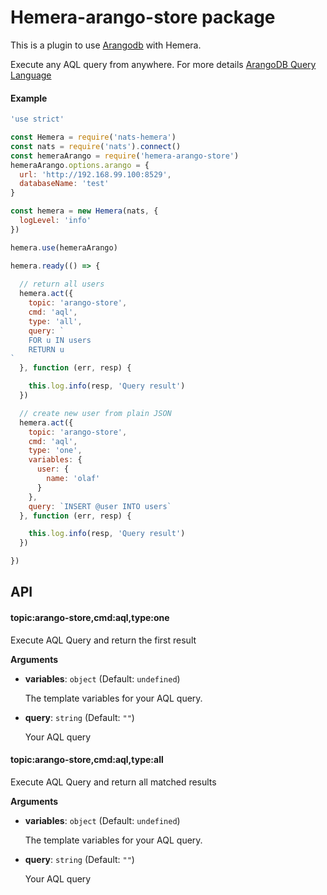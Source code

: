 # Hemera-arango-store package

This is a plugin to use [Arangodb](https://github.com/arangodb) with Hemera.

Execute any AQL query from anywhere. For more details [ArangoDB Query Language](https://www.arangodb.com/why-arangodb/sql-aql-comparison/)

#### Example

```js
'use strict'

const Hemera = require('nats-hemera')
const nats = require('nats').connect()
const hemeraArango = require('hemera-arango-store')
hemeraArango.options.arango = {
  url: 'http://192.168.99.100:8529',
  databaseName: 'test'
}

const hemera = new Hemera(nats, {
  logLevel: 'info'
})

hemera.use(hemeraArango)

hemera.ready(() => {
  
  // return all users
  hemera.act({
    topic: 'arango-store',
    cmd: 'aql',
    type: 'all',
    query: `
    FOR u IN users
    RETURN u
`
  }, function (err, resp) {

    this.log.info(resp, 'Query result')
  })

  // create new user from plain JSON
  hemera.act({
    topic: 'arango-store',
    cmd: 'aql',
    type: 'one',
    variables: {
      user: {
        name: 'olaf'
      }
    },
    query: `INSERT @user INTO users`
  }, function (err, resp) {

    this.log.info(resp, 'Query result')
  })

})
```

## API

#### topic:arango-store,cmd:aql,type:one

 Execute AQL Query and return the first result

**Arguments**

* **variables**: `object` (Default: `undefined`)

  The template variables for your AQL query.

* **query**: `string` (Default: `""`)

  Your AQL query

#### topic:arango-store,cmd:aql,type:all

 Execute AQL Query and return all matched results

**Arguments**

* **variables**: `object` (Default: `undefined`)

  The template variables for your AQL query.

* **query**: `string` (Default: `""`)

  Your AQL query

